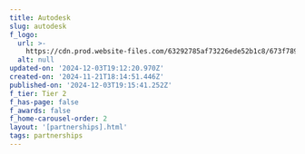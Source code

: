 ```yaml
---
title: Autodesk
slug: autodesk
f_logo:
  url: >-
    https://cdn.prod.website-files.com/63292785af73226ede52b1c8/673f789b4c0f4540958b0c7d__Autodesk%25201.svg
  alt: null
updated-on: '2024-12-03T19:12:20.970Z'
created-on: '2024-11-21T18:14:51.446Z'
published-on: '2024-12-03T19:15:41.252Z'
f_tier: Tier 2
f_has-page: false
f_awards: false
f_home-carousel-order: 2
layout: '[partnerships].html'
tags: partnerships
---
```



